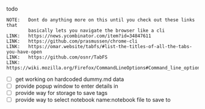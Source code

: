 todo

    NOTE:   Dont do anything more on this until you check out these links that
            basically lets you navigate the browser like a cli
    LINK:   https://news.ycombinator.com/item?id=34847611
    LINK:   https://github.com/prasmussen/chrome-cli
    LINK:   https://omar.website/tabfs/#list-the-titles-of-all-the-tabs-you-have-open
    LINK:   https://github.com/osnr/TabFS
    LINK:   https://wiki.mozilla.org/Firefox/CommandLineOptions#Command_line_options

- [ ] get working on hardcoded dummy.md data
- [ ] provide popup window to enter details in
- [ ] provide way for storage to save tags
- [ ] provide way to select notebook name:notebook file to save to
